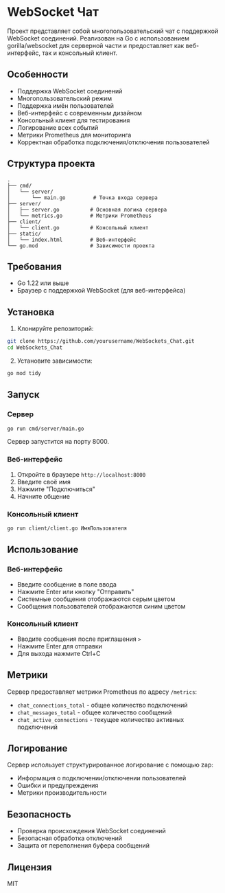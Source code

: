 # WebSocket Чат

Проект представляет собой многопользовательский чат с поддержкой WebSocket соединений. Реализован на Go с использованием gorilla/websocket для серверной части и предоставляет как веб-интерфейс, так и консольный клиент.

## Особенности

- Поддержка WebSocket соединений
- Многопользовательский режим
- Поддержка имён пользователей
- Веб-интерфейс с современным дизайном
- Консольный клиент для тестирования
- Логирование всех событий
- Метрики Prometheus для мониторинга
- Корректная обработка подключения/отключения пользователей

## Структура проекта

```
.
├── cmd/
│   └── server/
│       └── main.go         # Точка входа сервера
├── server/
│   ├── server.go          # Основная логика сервера
│   └── metrics.go         # Метрики Prometheus
├── client/
│   └── client.go          # Консольный клиент
├── static/
│   └── index.html         # Веб-интерфейс
└── go.mod                 # Зависимости проекта
```

## Требования

- Go 1.22 или выше
- Браузер с поддержкой WebSocket (для веб-интерфейса)

## Установка

1. Клонируйте репозиторий:
```bash
git clone https://github.com/yourusername/WebSockets_Chat.git
cd WebSockets_Chat
```

2. Установите зависимости:
```bash
go mod tidy
```

## Запуск

### Сервер

```bash
go run cmd/server/main.go
```

Сервер запустится на порту 8000.

### Веб-интерфейс

1. Откройте в браузере `http://localhost:8000`
2. Введите своё имя
3. Нажмите "Подключиться"
4. Начните общение

### Консольный клиент

```bash
go run client/client.go ИмяПользователя
```

## Использование

### Веб-интерфейс

- Введите сообщение в поле ввода
- Нажмите Enter или кнопку "Отправить"
- Системные сообщения отображаются серым цветом
- Сообщения пользователей отображаются синим цветом

### Консольный клиент

- Вводите сообщения после приглашения `>`
- Нажмите Enter для отправки
- Для выхода нажмите Ctrl+C

## Метрики

Сервер предоставляет метрики Prometheus по адресу `/metrics`:

- `chat_connections_total` - общее количество подключений
- `chat_messages_total` - общее количество сообщений
- `chat_active_connections` - текущее количество активных подключений

## Логирование

Сервер использует структурированное логирование с помощью zap:

- Информация о подключении/отключении пользователей
- Ошибки и предупреждения
- Метрики производительности

## Безопасность

- Проверка происхождения WebSocket соединений
- Безопасная обработка отключений
- Защита от переполнения буфера сообщений

## Лицензия

MIT